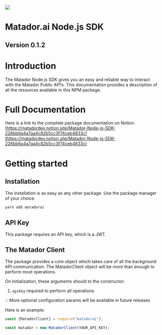 
![](https://uploads-ssl.webflow.com/604a92a57d10a08b57c386d0/604a92a57d10a042cdc386ed_header-logo-dark.svg)

# Matador.ai Node.js SDK

## Version 0.1.2

# Introduction

The Matador Node.js SDK gives you an easy and reliable way to interact with the Matador Public API’s. This documentation provides a description of all the resources available in this NPM package. 

# Full Documentation

Here is a link to the complete package documentation on Notion.
[https://matadordev.notion.site/Matador-Node-js-SDK-226bb6a4a7aa4c82b5cc3f74ceb4833c](https://matadordev.notion.site/Matador-Node-js-SDK-226bb6a4a7aa4c82b5cc3f74ceb4833c)

# Getting started

## Installation

The installation is as easy as any other package. Use the package manager of your choice.

```bash
yarn add matadorai
```

## API Key

This package requires an API key, which is a JWT.

## The Matador Client

The package provides a core object which takes care of all the background API communication. The MatadorClient object will be more than enough to perform most operations. 

On initialization, these arguments should to the constructor:

1. `apiKey` required to perform all operations


💡 More optional configuration params will be available in future releases

Here is an example:

```jsx
const {MatadorClient} = require("matadorai");

const matador = new MatadorClient(YOUR_API_KEY);